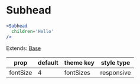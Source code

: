 # Subhead

```.jsx
<Subhead
  children='Hello'
/>
```

Extends: [Base](/components/Base)

prop | default | theme key | style type
---|---|---|---
fontSize | 4 | fontSizes | responsive